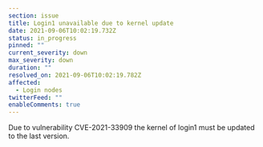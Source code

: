 ```yaml
---
section: issue
title: Login1 unavailable due to kernel update
date: 2021-09-06T10:02:19.732Z
status: in_progress
pinned: ""
current_severity: down
max_severity: down
duration: ""
resolved_on: 2021-09-06T10:02:19.782Z
affected:
  - Login nodes
twitterFeed: ""
enableComments: true
---
```

Due to vulnerability CVE-2021-33909 the kernel of login1 must be updated to the last version.